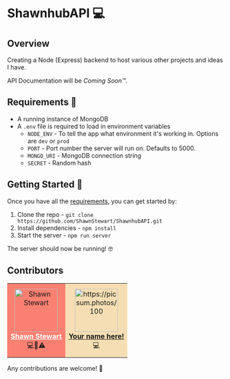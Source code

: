 # ShawnhubAPI 💻

## Overview

Creating a Node (Express) backend to host various other projects and ideas I have.

API Documentation will be _Coming Soon™_.

## <a id="requirements"></a> Requirements 📝

-   A running instance of MongoDB
-   A `.env` file is required to load in environment variables
    -   `NODE_ENV` - To tell the app what environment it's working in. Options are `dev` or `prod`
    -   `PORT` - Port number the server will run on. Defaults to 5000.
    -   `MONGO_URI` - MongoDB connection string
    -   `SECRET` - Random hash

## <a id="getting-started"></a> Getting Started 🏃‍

Once you have all the [requirements](#requirements), you can get started by:

1.  Clone the repo - `git clone https://github.com/ShawnStewart/ShawnhubAPI.git`
2.  Install dependencies - `npm install`
3.  Start the server - `npm run server`

The server should now be running! 🤓

## Contributors

<table style="text-align: center;">
    <tr>
        <td style="background-color: salmon; padding: 12px 8px;">
            <img src="https://avatars0.githubusercontent.com/u/36025407?s=460&v=4" width="100px" alt="Shawn Stewart" />
            <div>
                <b><a href="https://www.github.com/ShawnStewart" style="color: white;">Shawn Stewart</a></b>
            </div>
            <div>💻🤔⚠️</div>
        </td>
        <td style="background-color: wheat; padding: 12px 8px;">
            <img src="https://picsum.photos/100" width="100px" alt="https://picsum.photos/100">
            <div>
                <b><a href="#getting-started">Your name here!</a></b>
            </div>
            <div>💻</div>
        </td>
    </tr>
</table>

Any contributions are welcome! 💙
